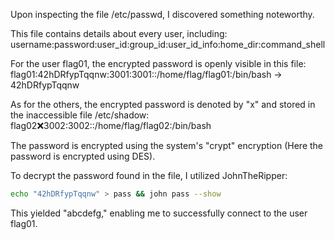Upon inspecting the file /etc/passwd, I discovered something noteworthy.

This file contains details about every user, including:
username:password:user_id:group_id:user_id_info:home_dir:command_shell

For the user flag01, the encrypted password is openly visible in this file:
flag01:42hDRfypTqqnw:3001:3001::/home/flag/flag01:/bin/bash -> 42hDRfypTqqnw

As for the others, the encrypted password is denoted by "x" and stored in the inaccessible file /etc/shadow:
flag02:x:3002:3002::/home/flag/flag02:/bin/bash

The password is encrypted using the system's "crypt" encryption (Here the password is encrypted using DES).

To decrypt the password found in the file, I utilized JohnTheRipper:
```bash
echo "42hDRfypTqqnw" > pass && john pass --show
```
This yielded "abcdefg," enabling me to successfully connect to the user flag01.
